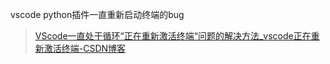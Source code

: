 vscode python插件一直重新启动终端的bug

> [VScode一直处于循环“正在重新激活终端“问题的解决方法_vscode正在重新激活终端-CSDN博客](https://blog.csdn.net/weixin_50398751/article/details/144552484)





